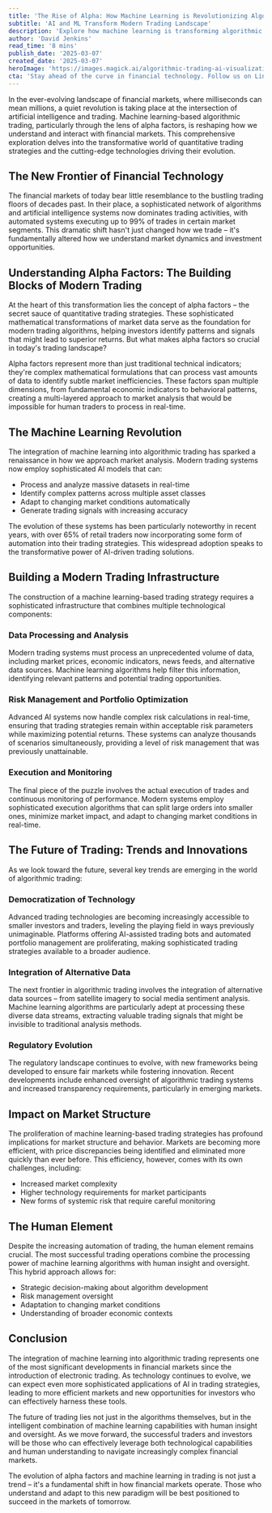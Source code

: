 ```yaml
---
title: 'The Rise of Alpha: How Machine Learning is Revolutionizing Algorithmic Trading Strategies'
subtitle: 'AI and ML Transform Modern Trading Landscape'
description: 'Explore how machine learning is transforming algorithmic trading through alpha factors, creating a new paradigm in financial markets where AI-driven systems process vast amounts of data in real-time. Learn about the technological infrastructure, emerging trends, and the crucial balance between automation and human oversight in modern trading strategies.'
author: 'David Jenkins'
read_time: '8 mins'
publish_date: '2025-03-07'
created_date: '2025-03-07'
heroImage: 'https://images.magick.ai/algorithmic-trading-ai-visualization.jpg'
cta: 'Stay ahead of the curve in financial technology. Follow us on LinkedIn for daily insights into the intersection of AI and trading strategies.'
---
```


In the ever-evolving landscape of financial markets, where milliseconds can mean millions, a quiet revolution is taking place at the intersection of artificial intelligence and trading. Machine learning-based algorithmic trading, particularly through the lens of alpha factors, is reshaping how we understand and interact with financial markets. This comprehensive exploration delves into the transformative world of quantitative trading strategies and the cutting-edge technologies driving their evolution.

## The New Frontier of Financial Technology

The financial markets of today bear little resemblance to the bustling trading floors of decades past. In their place, a sophisticated network of algorithms and artificial intelligence systems now dominates trading activities, with automated systems executing up to 99% of trades in certain market segments. This dramatic shift hasn't just changed how we trade – it's fundamentally altered how we understand market dynamics and investment opportunities.

## Understanding Alpha Factors: The Building Blocks of Modern Trading

At the heart of this transformation lies the concept of alpha factors – the secret sauce of quantitative trading strategies. These sophisticated mathematical transformations of market data serve as the foundation for modern trading algorithms, helping investors identify patterns and signals that might lead to superior returns. But what makes alpha factors so crucial in today's trading landscape?

Alpha factors represent more than just traditional technical indicators; they're complex mathematical formulations that can process vast amounts of data to identify subtle market inefficiencies. These factors span multiple dimensions, from fundamental economic indicators to behavioral patterns, creating a multi-layered approach to market analysis that would be impossible for human traders to process in real-time.

## The Machine Learning Revolution

The integration of machine learning into algorithmic trading has sparked a renaissance in how we approach market analysis. Modern trading systems now employ sophisticated AI models that can:

- Process and analyze massive datasets in real-time
- Identify complex patterns across multiple asset classes
- Adapt to changing market conditions automatically
- Generate trading signals with increasing accuracy

The evolution of these systems has been particularly noteworthy in recent years, with over 65% of retail traders now incorporating some form of automation into their trading strategies. This widespread adoption speaks to the transformative power of AI-driven trading solutions.

## Building a Modern Trading Infrastructure

The construction of a machine learning-based trading strategy requires a sophisticated infrastructure that combines multiple technological components:

### Data Processing and Analysis

Modern trading systems must process an unprecedented volume of data, including market prices, economic indicators, news feeds, and alternative data sources. Machine learning algorithms help filter this information, identifying relevant patterns and potential trading opportunities.

### Risk Management and Portfolio Optimization

Advanced AI systems now handle complex risk calculations in real-time, ensuring that trading strategies remain within acceptable risk parameters while maximizing potential returns. These systems can analyze thousands of scenarios simultaneously, providing a level of risk management that was previously unattainable.

### Execution and Monitoring

The final piece of the puzzle involves the actual execution of trades and continuous monitoring of performance. Modern systems employ sophisticated execution algorithms that can split large orders into smaller ones, minimize market impact, and adapt to changing market conditions in real-time.

## The Future of Trading: Trends and Innovations

As we look toward the future, several key trends are emerging in the world of algorithmic trading:

### Democratization of Technology

Advanced trading technologies are becoming increasingly accessible to smaller investors and traders, leveling the playing field in ways previously unimaginable. Platforms offering AI-assisted trading bots and automated portfolio management are proliferating, making sophisticated trading strategies available to a broader audience.

### Integration of Alternative Data

The next frontier in algorithmic trading involves the integration of alternative data sources – from satellite imagery to social media sentiment analysis. Machine learning algorithms are particularly adept at processing these diverse data streams, extracting valuable trading signals that might be invisible to traditional analysis methods.

### Regulatory Evolution

The regulatory landscape continues to evolve, with new frameworks being developed to ensure fair markets while fostering innovation. Recent developments include enhanced oversight of algorithmic trading systems and increased transparency requirements, particularly in emerging markets.

## Impact on Market Structure

The proliferation of machine learning-based trading strategies has profound implications for market structure and behavior. Markets are becoming more efficient, with price discrepancies being identified and eliminated more quickly than ever before. This efficiency, however, comes with its own challenges, including:

- Increased market complexity
- Higher technology requirements for market participants
- New forms of systemic risk that require careful monitoring

## The Human Element

Despite the increasing automation of trading, the human element remains crucial. The most successful trading operations combine the processing power of machine learning algorithms with human insight and oversight. This hybrid approach allows for:

- Strategic decision-making about algorithm development
- Risk management oversight
- Adaptation to changing market conditions
- Understanding of broader economic contexts

## Conclusion

The integration of machine learning into algorithmic trading represents one of the most significant developments in financial markets since the introduction of electronic trading. As technology continues to evolve, we can expect even more sophisticated applications of AI in trading strategies, leading to more efficient markets and new opportunities for investors who can effectively harness these tools.

The future of trading lies not just in the algorithms themselves, but in the intelligent combination of machine learning capabilities with human insight and oversight. As we move forward, the successful traders and investors will be those who can effectively leverage both technological capabilities and human understanding to navigate increasingly complex financial markets.

The evolution of alpha factors and machine learning in trading is not just a trend – it's a fundamental shift in how financial markets operate. Those who understand and adapt to this new paradigm will be best positioned to succeed in the markets of tomorrow.